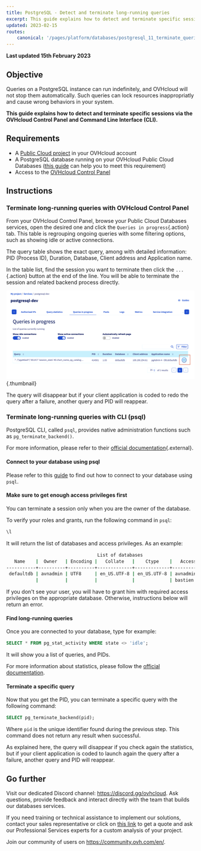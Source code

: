 ```yaml
---
title: PostgreSQL - Detect and terminate long-running queries
excerpt: This guide explains how to detect and terminate specific sessions via the OVHcloud Control Panel and Command Line Interface (CLI)
updated: 2023-02-15
routes:
    canonical: '/pages/platform/databases/postgresql_11_terminate_queries'
---
```


**Last updated 15th February 2023**

## Objective

Queries on a PostgreSQL instance can run indefinitely, and OVHcloud will not stop them automatically. Such queries can lock resources inappropriatly and cause wrong behaviors in your system.

**This guide explains how to detect and terminate specific sessions via the OVHcloud Control Panel and Command Line Interface (CLI).**

## Requirements

- A [Public Cloud project](https://www.ovhcloud.com/de/public-cloud/) in your OVHcloud account
- A PostgreSQL database running on your OVHcloud Public Cloud Databases ([this guide](/pages/platform/databases/databases_01_order_control_panel) can help you to meet this requirement)
- Access to the [OVHcloud Control Panel](https://www.ovh.com/auth/?action=gotomanager&from=https://www.ovh.de/&ovhSubsidiary=de)

## Instructions

### Terminate long-running queries with OVHcloud Control Panel

From your OVHcloud Control Panel, browse your Public Cloud Databases services, open the desired one and click the `Queries in progress`{.action} tab.
This table is regrouping ongoing queries with some filtering options, such as showing idle or active connections.

The query table shows the exact query, among with detailed information: PID (Process ID), Duration, Database, Client address and Application name.

In the table list, find the session you want to terminate then click the `...`{.action} button at the end of the line. You will be able to terminate the session and related backend process directly.

![Terminate button](images/postgresql-11-terminate.png){.thumbnail}

The query will disappear but if your client application is coded to redo the query after a failure, another query and PID will reappear.

### Terminate long-running queries with CLI (psql)

PostgreSQL CLI, called `psql`, provides native administration functions such as `pg_terminate_backend()`.

For more information, please refer to their [official documentation](https://www.postgresql.org/docs/current/functions-admin.html){.external}.

#### Connect to your database using psql

Please refer to this [guide](/pages/platform/databases/postgresql_03_connect_cli) to find out how to connect to your database using `psql`.

#### Make sure to get enough access privileges first

You can terminate a session only when you are the owner of the database.

To verify your roles and grants, run the following command in `psql`:

```sql
\l
```

It will return the list of databases and access privileges. As an example:

```bash
                                  List of databases
   Name    |  Owner   | Encoding |   Collate   |    Ctype    |   Access privileges   
-----------+----------+----------+-------------+-------------+-----------------------
 defaultdb | avnadmin | UTF8     | en_US.UTF-8 | en_US.UTF-8 | avnadmin
           |          |          |             |             | bastien
```

If you don't see your user, you will have to grant him with required access privileges on the appropriate database.
Otherwise, instructions below will return an error.

#### Find long-running queries

Once you are connected to your database, type for example:

```sql
SELECT * FROM pg_stat_activity WHERE state <> 'idle';
```

It will show you a list of queries, and PIDs.

For more information about statistics, please follow the [official documentation](https://www.postgresql.org/docs/current/monitoring-stats.html).

#### Terminate a specific query

Now that you get the PID, you can terminate a specific query with the following command:

```sql
SELECT pg_terminate_backend(pid);
```

Where `pid` is the unique identifier found during the previous step.
This command does not return any result when successful.

As explained here, the query will disappear if you check again the statistics, but if your client application is coded to launch again the query after a failure, another query and PID will reappear.

## Go further

Visit our dedicated Discord channel: <https://discord.gg/ovhcloud>. Ask questions, provide feedback and interact directly with the team that builds our databases services.

If you need training or technical assistance to implement our solutions, contact your sales representative or click on [this link](https://www.ovhcloud.com/de/professional-services/) to get a quote and ask our Professional Services experts for a custom analysis of your project.

Join our community of users on <https://community.ovh.com/en/>.
